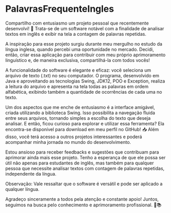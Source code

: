# PalavrasFrequenteIngles
Compartilho com entusiasmo um projeto pessoal que recentemente desenvolvi!
🚀 Trata-se de um software notável com a finalidade de analisar textos em inglês e exibir na tela a contagem de palavras repetidas.

A inspiração para esse projeto surgiu durante meu mergulho no estudo da língua inglesa, quando percebi uma oportunidade no mercado. Decidi, então, criar essa aplicação para contribuir com meu próprio aprimoramento linguístico e, de maneira exclusiva, compartilhá-la com todos vocês!

A funcionalidade do software é elegante e eficaz: você seleciona um arquivo de texto (.txt) no seu computador. O programa, desenvolvido em Java e aproveitando as tecnologias Swing, JDK12, POO e Exception, realiza a leitura do arquivo e apresenta na tela todas as palavras em ordem alfabética, exibindo também a quantidade de ocorrências de cada uma no texto.

Um dos aspectos que me enche de entusiasmo é a interface amigável, criada utilizando a biblioteca Swing. Isso possibilita a navegação fluida entre seus arquivos, tornando simples a escolha do texto que deseja analisar.
E então, ficou curioso para explorar e utilizar essa ferramenta? Ela encontra-se disponível para download em meu perfil no GitHub! 📥 Além disso, você terá acesso a outros projetos interessantes e poderá acompanhar minha jornada no mundo do desenvolvimento.

Estou ansioso para receber feedbacks e sugestões que contribuam para aprimorar ainda mais esse projeto. Tenho a esperança de que ele possa ser útil não apenas para estudantes de inglês, mas também para qualquer pessoa que necessite analisar textos com contagem de palavras repetidas, independente da língua.

Observação: Vale ressaltar que o software é versátil e pode ser aplicado a qualquer língua.

Agradeço sinceramente a todos pela atenção e constante apoio! Juntos, seguimos na busca pelo conhecimento e aprimoramento profissional. 🌟📚
